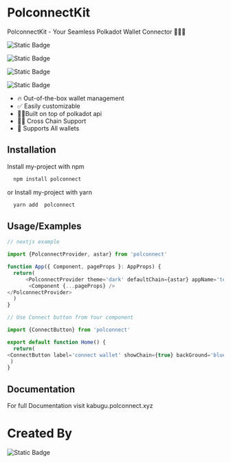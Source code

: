 
# PolconnectKit

PolconnectKit - Your Seamless Polkadot Wallet Connector 👩🏻‍💻


![Static Badge](https://img.shields.io/badge/polkadot-blue) 

![Static Badge](https://img.shields.io/badge/substrate-red)

![Static Badge](https://img.shields.io/badge/typescript-fushia)

![Static Badge](https://img.shields.io/badge/npm-red)




- 🔥 Out-of-the-box wallet management
- ✅ Easily customizable
- 💪🏼Built on top of polkadot api
- 👌🏻 Cross Chain Support
- 🦄 Supports All wallets


## Installation

Install my-project with npm
```bash
  npm install polconnect
```
 or Install my-project with yarn
```bash
  yarn add  polconnect
```
    
## Usage/Examples

```javascript
// nextjs example

import {PolconnectProvider, astar} from 'polconnect'

function App({ Component, pageProps }: AppProps) {
  return(
      <PolconnectProvider theme='dark' defaultChain={astar} appName='testing'>
       <Component {...pageProps} />
</PolconnectProvider>     
  ) 
}

// Use Connect button from Your component

import {ConnectButton} from 'polconnect'

export default function Home() {
  return(
<ConnectButton label='connect wallet' showChain={true} backGround='blue'   />
 )
}
```

## Documentation

For full Documentation  visit   kabugu.polconnect.xyz




# Created By
![Static Badge](https://img.shields.io/badge/abdul%20kabugu-lighblue?link=https%3A%2F%2Ftwitter.com%2FKabuguAbdul)



